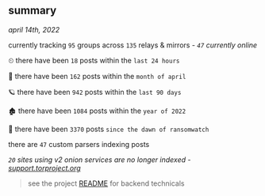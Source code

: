 
## summary
_april 14th, 2022_

currently tracking `95` groups across `135` relays & mirrors - _`47` currently online_

⏲ there have been `18` posts within the `last 24 hours`

🦈 there have been `162` posts within the `month of april`

🪐 there have been `942` posts within the `last 90 days`

🏚 there have been `1084` posts within the `year of 2022`

🦕 there have been `3370` posts `since the dawn of ransomwatch`

there are `47` custom parsers indexing posts

_`20` sites using v2 onion services are no longer indexed - [support.torproject.org](https://support.torproject.org/onionservices/v2-deprecation/)_

> see the project [README](https://github.com/thetanz/ransomwatch#ransomwatch--) for backend technicals
